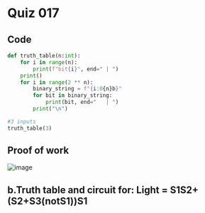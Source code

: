 # Quiz 017
## Code
```.py
def truth_table(n:int):
    for i in range(n):
        print(f"bit{i}", end=" | ")
    print()
    for i in range(2 ** n):
        binary_string = f"{i:0{n}b}"
        for bit in binary_string:
            print(bit, end="   | ")
        print("\n")

#3 inputs
truth_table(3)
```
## Proof of work
![image](https://github.com/user-attachments/assets/96bccf39-9179-49e6-b9ad-bdc71ca1dc20)

## b.Truth table and circuit for: Light = S1S2+(S2+S3(notS1))S1 


